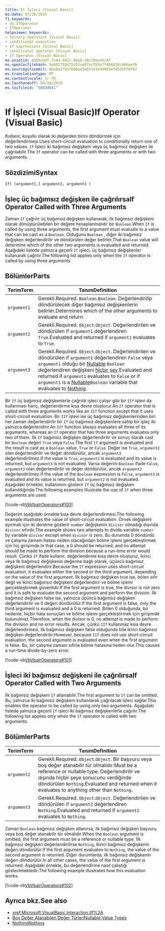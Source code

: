 ```yaml
---
title: If İşleci (Visual Basic)
ms.date: 07/20/2015
f1_keywords:
- vb.IfOperator
- IfOperator
helpviewer_keywords:
- ternary operators [Visual Basic]
- conditional execution
- If expressions [Visual Basic]
- conditional operator [Visual Basic]
- If Operator [Visual Basic]
ms.assetid: dd56c9df-7cd4-442c-9ba6-20c70ee44c8f
ms.openlocfilehash: 9ab01755d75c91ce87acf83e7f406b26c466aef6
ms.sourcegitcommit: 0be8a279af6d8a43e03141e349d3efd5d35f8767
ms.translationtype: MT
ms.contentlocale: tr-TR
ms.lasthandoff: 04/18/2019
ms.locfileid: "58834641"
---
```

# <a name="if-operator-visual-basic"></a><span data-ttu-id="3611d-102">If İşleci (Visual Basic)</span><span class="sxs-lookup"><span data-stu-id="3611d-102">If Operator (Visual Basic)</span></span>
<span data-ttu-id="3611d-103">Kullanır, koşullu olarak iki değerden birini döndürmek için değerlendirmesi.</span><span class="sxs-lookup"><span data-stu-id="3611d-103">Uses short-circuit evaluation to conditionally return one of two values.</span></span> <span data-ttu-id="3611d-104">`If` İşleci iki bağımsız değişkeni veya üç bağımsız değişken ile çağrılabilir.</span><span class="sxs-lookup"><span data-stu-id="3611d-104">The `If` operator can be called with three arguments or with two arguments.</span></span>  
  
## <a name="syntax"></a><span data-ttu-id="3611d-105">Sözdizimi</span><span class="sxs-lookup"><span data-stu-id="3611d-105">Syntax</span></span>  
  
```  
If( [argument1,] argument2, argument3 )  
```  
  
## <a name="if-operator-called-with-three-arguments"></a><span data-ttu-id="3611d-106">İşleç üç bağımsız değişken ile çağrılırsa</span><span class="sxs-lookup"><span data-stu-id="3611d-106">If Operator Called with Three Arguments</span></span>  
 <span data-ttu-id="3611d-107">Zaman `If` çağrılır üç bağımsız değişken kullanarak, ilk bağımsız değişkeni olarak dönüştürülebilen bir değere hesaplanmalıdır bir `Boolean`.</span><span class="sxs-lookup"><span data-stu-id="3611d-107">When `If` is called by using three arguments, the first argument must evaluate to a value that can be cast as a `Boolean`.</span></span> <span data-ttu-id="3611d-108">Olduğunu `Boolean` , diğer iki bağımsız değişken değerlendirilir ve döndürülen değer belirler.</span><span class="sxs-lookup"><span data-stu-id="3611d-108">That `Boolean` value will determine which of the other two arguments is evaluated and returned.</span></span> <span data-ttu-id="3611d-109">Aşağıdaki listede yalnızca geçerli `If` işleci, üç bağımsız değişkenler kullanarak çağrılır.</span><span class="sxs-lookup"><span data-stu-id="3611d-109">The following list applies only when the `If` operator is called by using three arguments.</span></span>  
  
## <a name="parts"></a><span data-ttu-id="3611d-110">Bölümler</span><span class="sxs-lookup"><span data-stu-id="3611d-110">Parts</span></span>  
  
|<span data-ttu-id="3611d-111">Terim</span><span class="sxs-lookup"><span data-stu-id="3611d-111">Term</span></span>|<span data-ttu-id="3611d-112">Tanım</span><span class="sxs-lookup"><span data-stu-id="3611d-112">Definition</span></span>|  
|---|---|  
|`argument1`|<span data-ttu-id="3611d-113">Gerekli.</span><span class="sxs-lookup"><span data-stu-id="3611d-113">Required.</span></span> <span data-ttu-id="3611d-114">`Boolean`.</span><span class="sxs-lookup"><span data-stu-id="3611d-114">`Boolean`.</span></span> <span data-ttu-id="3611d-115">Değerlendirilip döndürülecek diğer bağımsız değişkenlerin belirler.</span><span class="sxs-lookup"><span data-stu-id="3611d-115">Determines which of the other arguments to evaluate and return.</span></span>|  
|`argument2`|<span data-ttu-id="3611d-116">Gerekli.</span><span class="sxs-lookup"><span data-stu-id="3611d-116">Required.</span></span> <span data-ttu-id="3611d-117">`Object`.</span><span class="sxs-lookup"><span data-stu-id="3611d-117">`Object`.</span></span> <span data-ttu-id="3611d-118">Değerlendirilen ve döndürülen if `argument1` değerlendiren `True`.</span><span class="sxs-lookup"><span data-stu-id="3611d-118">Evaluated and returned if `argument1` evaluates to `True`.</span></span>|  
|`argument3`|<span data-ttu-id="3611d-119">Gerekli.</span><span class="sxs-lookup"><span data-stu-id="3611d-119">Required.</span></span> <span data-ttu-id="3611d-120">`Object`.</span><span class="sxs-lookup"><span data-stu-id="3611d-120">`Object`.</span></span> <span data-ttu-id="3611d-121">Değerlendirilen ve döndürülen if `argument1` değerlendiren `False` veya `argument1` olduğu bir [Nullable](../../../visual-basic/programming-guide/language-features/data-types/nullable-value-types.md) `Boolean` değerlendiren değişkeni [hiçbir şey](../../../visual-basic/language-reference/nothing.md).</span><span class="sxs-lookup"><span data-stu-id="3611d-121">Evaluated and returned if `argument1` evaluates to `False` or if `argument1` is a [Nullable](../../../visual-basic/programming-guide/language-features/data-types/nullable-value-types.md)`Boolean` variable that evaluates to [Nothing](../../../visual-basic/language-reference/nothing.md).</span></span>|  
  
 <span data-ttu-id="3611d-122">Bir `If` üç bağımsız değişkenlerle çağrıldı işleci çalışır gibi bir `IIf` işlevi da kullanması hariç, değerlendirme kısa devre oluşturur.</span><span class="sxs-lookup"><span data-stu-id="3611d-122">An `If` operator that is called with three arguments works like an `IIf` function except that it uses short-circuit evaluation.</span></span> <span data-ttu-id="3611d-123">Bir `IIf` işlevi ise üç bağımsız değişkenlerinden biri her zaman değerlendirilir bir `If` üç bağımsız değişkenlere sahip bir işleç iki yalnızca değerlendirir.</span><span class="sxs-lookup"><span data-stu-id="3611d-123">An `IIf` function always evaluates all three of its arguments, whereas an `If` operator that has three arguments evaluates only two of them.</span></span> <span data-ttu-id="3611d-124">İlk `If` bağımsız değişken değerlendirilir ve sonuç olarak cast bir `Boolean` değeri `True` veya `False`.</span><span class="sxs-lookup"><span data-stu-id="3611d-124">The first `If` argument is evaluated and the result is cast as a `Boolean` value, `True` or `False`.</span></span> <span data-ttu-id="3611d-125">Değer ise `True`, `argument2` olan değerlendirilir ve değer döndürülür, ancak `argument3` değerlendirilmez.</span><span class="sxs-lookup"><span data-stu-id="3611d-125">If the value is `True`, `argument2` is evaluated and its value is returned, but `argument3` is not evaluated.</span></span> <span data-ttu-id="3611d-126">Varsa değerini `Boolean` ifade `False`, `argument3` olan değerlendirilir ve değer döndürülür, ancak `argument2` değerlendirilmez.</span><span class="sxs-lookup"><span data-stu-id="3611d-126">If the value of the `Boolean` expression is `False`, `argument3` is evaluated and its value is returned, but `argument2` is not evaluated.</span></span> <span data-ttu-id="3611d-127">Aşağıdaki örnekler, kullanımını gösterir `If` üç bağımsız değişken kullanıldığında:</span><span class="sxs-lookup"><span data-stu-id="3611d-127">The following examples illustrate the use of `If` when three arguments are used:</span></span>  
  
 [!code-vb[VbVbalrOperators#100](~/samples/snippets/visualbasic/VS_Snippets_VBCSharp/VbVbalrOperators/VB/Class4.vb#100)]  
  
 <span data-ttu-id="3611d-128">Değerini aşağıdaki örnekte kısa devre değerlendirmesi.</span><span class="sxs-lookup"><span data-stu-id="3611d-128">The following example illustrates the value of short-circuit evaluation.</span></span> <span data-ttu-id="3611d-129">Örnek değişkeni ayırmak için iki deneme gösterir `number` değişkenin `divisor` olmadığı dışında `divisor` sıfırdır.</span><span class="sxs-lookup"><span data-stu-id="3611d-129">The example shows two attempts to divide variable `number` by variable `divisor` except when `divisor` is zero.</span></span> <span data-ttu-id="3611d-130">Bu durumda 0 döndürdü ve çalışma zamanı hatası neden olacağından bölme işlemi gerçekleştirmek için hiç girişimde.</span><span class="sxs-lookup"><span data-stu-id="3611d-130">In that case, a 0 should be returned, and no attempt should be made to perform the division because a run-time error would result.</span></span> <span data-ttu-id="3611d-131">Çünkü `If` ifade kullanır, değerlendirme kısa devre oluşturur, ikinci veya ilk bağımsız değişkenin değerine bağlı olarak, üçüncü bağımsız değişkeni değerlendirir.</span><span class="sxs-lookup"><span data-stu-id="3611d-131">Because the `If` expression uses short-circuit evaluation, it evaluates either the second or the third argument, depending on the value of the first argument.</span></span> <span data-ttu-id="3611d-132">İlk bağımsız değişken true ise, bölen sıfır değil ve ikinci bağımsız değişkeni değerlendirir ve bölme işlemi gerçekleştirmek güvenlidir.</span><span class="sxs-lookup"><span data-stu-id="3611d-132">If the first argument is true, the divisor is not zero and it is safe to evaluate the second argument and perform the division.</span></span> <span data-ttu-id="3611d-133">İlk bağımsız değişken false ise, yalnızca üçüncü bağımsız değişken değerlendirilir ve 0 değeri döndürülür.</span><span class="sxs-lookup"><span data-stu-id="3611d-133">If the first argument is false, only the third argument is evaluated and a 0 is returned.</span></span> <span data-ttu-id="3611d-134">Bölen 0 olduğunda, bu nedenle, hiçbir hata sonuçları ve bölme işlemi gerçekleştirmek için girişimde bulunulmaz.</span><span class="sxs-lookup"><span data-stu-id="3611d-134">Therefore, when the divisor is 0, no attempt is made to perform the division and no error results.</span></span> <span data-ttu-id="3611d-135">Ancak, çünkü `IIf` kullanmaz kısa devre değerlendirmesi, ilk bağımsız değişken false olduğunda bile ikinci bağımsız değişken değerlendirilir.</span><span class="sxs-lookup"><span data-stu-id="3611d-135">However, because `IIf` does not use short-circuit evaluation, the second argument is evaluated even when the first argument is false.</span></span> <span data-ttu-id="3611d-136">Bu, bir çalışma zamanı sıfırla bölme hatasına neden olur.</span><span class="sxs-lookup"><span data-stu-id="3611d-136">This causes a run-time divide-by-zero error.</span></span>  
  
 [!code-vb[VbVbalrOperators#101](~/samples/snippets/visualbasic/VS_Snippets_VBCSharp/VbVbalrOperators/VB/Class4.vb#101)]  
  
## <a name="if-operator-called-with-two-arguments"></a><span data-ttu-id="3611d-137">İşleci iki bağımsız değişkeni ile çağrılırsa</span><span class="sxs-lookup"><span data-stu-id="3611d-137">If Operator Called with Two Arguments</span></span>  
 <span data-ttu-id="3611d-138">İlk bağımsız değişkeni `If` atlanabilir.</span><span class="sxs-lookup"><span data-stu-id="3611d-138">The first argument to `If` can be omitted.</span></span> <span data-ttu-id="3611d-139">Bu, yalnızca iki bağımsız değişkeni kullanılarak çağrılacak işleci sağlar.</span><span class="sxs-lookup"><span data-stu-id="3611d-139">This enables the operator to be called by using only two arguments.</span></span> <span data-ttu-id="3611d-140">Aşağıdaki listede yalnızca geçerli `If` işleci iki bağımsız değişkenlerle çağrılır.</span><span class="sxs-lookup"><span data-stu-id="3611d-140">The following list applies only when the `If` operator is called with two arguments.</span></span>  
  
## <a name="parts"></a><span data-ttu-id="3611d-141">Bölümler</span><span class="sxs-lookup"><span data-stu-id="3611d-141">Parts</span></span>  
  
|<span data-ttu-id="3611d-142">Terim</span><span class="sxs-lookup"><span data-stu-id="3611d-142">Term</span></span>|<span data-ttu-id="3611d-143">Tanım</span><span class="sxs-lookup"><span data-stu-id="3611d-143">Definition</span></span>|  
|---|---|  
|`argument2`|<span data-ttu-id="3611d-144">Gerekli.</span><span class="sxs-lookup"><span data-stu-id="3611d-144">Required.</span></span> <span data-ttu-id="3611d-145">`Object`.</span><span class="sxs-lookup"><span data-stu-id="3611d-145">`Object`.</span></span> <span data-ttu-id="3611d-146">Bir başvuru veya boş değer atanabilir tür olmalıdır.</span><span class="sxs-lookup"><span data-stu-id="3611d-146">Must be a reference or nullable type.</span></span> <span data-ttu-id="3611d-147">Değerlendirilir ve dışında hiçbir şeye sonucunu verdiğinde döndürülen `Nothing`.</span><span class="sxs-lookup"><span data-stu-id="3611d-147">Evaluated and returned when it evaluates to anything other than `Nothing`.</span></span>|  
|`argument3`|<span data-ttu-id="3611d-148">Gerekli.</span><span class="sxs-lookup"><span data-stu-id="3611d-148">Required.</span></span> <span data-ttu-id="3611d-149">`Object`.</span><span class="sxs-lookup"><span data-stu-id="3611d-149">`Object`.</span></span> <span data-ttu-id="3611d-150">Değerlendirilen ve döndürülen if `argument2` değerlendiren `Nothing`.</span><span class="sxs-lookup"><span data-stu-id="3611d-150">Evaluated and returned if `argument2` evaluates to `Nothing`.</span></span>|  
  
 <span data-ttu-id="3611d-151">Zaman `Boolean` bağımsız değişken atlanırsa, ilk bağımsız değişken başvuru veya boş değer atanabilir tür olmalıdır.</span><span class="sxs-lookup"><span data-stu-id="3611d-151">When the `Boolean` argument is omitted, the first argument must be a reference or nullable type.</span></span> <span data-ttu-id="3611d-152">İlk bağımsız değişken değerlendirilirse `Nothing`, ikinci bağımsız değişkenin değeri döndürülür.</span><span class="sxs-lookup"><span data-stu-id="3611d-152">If the first argument evaluates to `Nothing`, the value of the second argument is returned.</span></span> <span data-ttu-id="3611d-153">Diğer durumlarda, ilk bağımsız değişkenin değeri döndürülür.</span><span class="sxs-lookup"><span data-stu-id="3611d-153">In all other cases, the value of the first argument is returned.</span></span> <span data-ttu-id="3611d-154">Aşağıdaki örnekte, bu değerlendirme nasıl çalıştığı gösterilmektedir.</span><span class="sxs-lookup"><span data-stu-id="3611d-154">The following example illustrates how this evaluation works.</span></span>  
  
 [!code-vb[VbVbalrOperators#102](~/samples/snippets/visualbasic/VS_Snippets_VBCSharp/VbVbalrOperators/VB/Class4.vb#102)]  
  
## <a name="see-also"></a><span data-ttu-id="3611d-155">Ayrıca bkz.</span><span class="sxs-lookup"><span data-stu-id="3611d-155">See also</span></span>

- <xref:Microsoft.VisualBasic.Interaction.IIf%2A>
- [<span data-ttu-id="3611d-156">Boş Değer Atanabilen Değer Türleri</span><span class="sxs-lookup"><span data-stu-id="3611d-156">Nullable Value Types</span></span>](../../../visual-basic/programming-guide/language-features/data-types/nullable-value-types.md)
- [<span data-ttu-id="3611d-157">Nothing</span><span class="sxs-lookup"><span data-stu-id="3611d-157">Nothing</span></span>](../../../visual-basic/language-reference/nothing.md)
